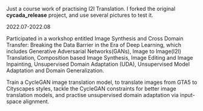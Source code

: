 Just a course work of practising I2I Translation. I forked the original **cycada_release** project, and use several pictures to test it.

2022.07-2022.08 

Participated in a workshop entitled Image Synthesis and Cross Domain Transfer: Breaking the Data Barrier in the Era of Deep Learning, which includes Generative Adversarial Networks(GANs), Image to Image(I2I) Translation, Composition based Image Synthesis, Image Editing and Image Inpainting, Unsupervised Domain Adaptation (UDA), Unsupervised Model Adaptation and Domain Generalization. 

Train a CycleGAN image translation model, to translate images from GTA5 to Cityscapes styles, tackle the CycleGAN constraints for better image translation models, and practise unsupervised domain adaptation via input-space alignment. 
